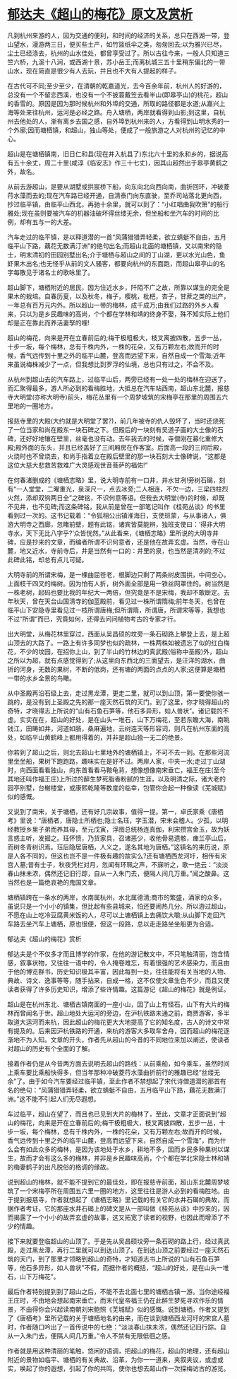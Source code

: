 # [郁达夫《超山的梅花》原文及赏析](https://www.vrrw.net/wx/9082.html)

凡到杭州来游的人，因为交通的便利，和时间的经济的关系，总只在西湖一带，登山望水，漫游两三日，便买些土产，如竹篮纸伞之类，匆匆回去;以为雅兴已尽，尘土已经涤去，杭州的山水佳处，都曾享受过了。所以古往今来，一般人只知道三竺六桥，九溪十八涧，或西湖十景，苏小岳王;而离杭城三五十里稍东偏北的一带山水，现在简直是很少有人去玩，并且也不大有人提起的样子。

在古代可不同;至少至少，在清朝的乾嘉道光，去今百余年前，杭州人的好游的，总没有一个不留恋西溪，也没有一个不披蓑戴笠去看半山(即皋亭山)的桃花，超山的香雪的。原因是因为那时候杭州和外埠的交通，所取的路径都是水道;从嘉兴上海等处来往杭州，运河是必经之路。舟入塘栖，两岸就看得到山影;到这里，自杭州去他处的人，渐有离乡去国之感，自外埠到杭州来的人，方看得到山明水秀的一个外廓;因而塘栖镇，和超山，独山等处，便成了一般旅游之人对杭州的记忆的中心。

超山是在塘栖镇南，旧日仁和县(现在并入杭县了)东北六十里的永和乡的，据说高有五十余丈，周二十里(咸淳《临安志》作三十七丈)，因其山超然出于皋亭黄鹤之外，故名。



从前去游超山，是要从湖墅或拱宸桥下船，向东向北向西向南，曲折回环，冲破菱荇水藻而去的;现在汽车路已经开通，自清泰门向东直驶，至乔司站落北更向西，抄过临平镇，由临平山西北，再驰十余里，就可以到了：“小红唱曲我吹箫”的船行雅处;现在虽则要被汽车的机器油破坏得丝缕无余，但坐船和坐汽车的时间的比例，却有五与一的大差。

汽车走过的临平镇，是以释道潜的一首“风蒲猎猎弄轻柔，欲立蜻蜓不自由，五月临平山下路，藕花无数满汀洲”的绝句出名;而超山北面的塘栖镇，又以南宋的隐士，明末清初的田园别墅出名;介于塘栖与超山之间的丁山湖，更以水光山色，鱼虾果木出名;也无怪乎从前的文人骚客，都要向杭州的东面跑，而超山皋亭山的名字每散见于诸名士的歌咏里了。

超山脚下，塘栖附近的居民，因为住近水乡，阡陌不广之故，所靠以谋生的完全是果木的栽培。自春历夏，以及秋冬，梅子，樱桃，枇杷，杏子，甘蔗之类的出产，一年总有百万元内外。所以超山一带的梅林，成千成万;由我们过路的外乡人看来，只以为是乡民趣味的高尚，个个都在学林和靖的终身不娶，殊不知实际上他们却是正在靠此而养活妻孥的哩!

超山的梅花，向来是开在立春前后的;梅干极粗极大，枝叉离披四散，五步一丛，十步一坂，每个梅林，总有千株内外，一株的花朵，又有万颗左右;故而开的时候，香气远传到十里之外的临平山麓，登高而远望下来，自然自成一个雪海;近年来虽说梅株减少了一点，但我想比到罗浮的仙境，总也只有过之，不会不及。

从杭州到超山去的汽车路上，过临平山后，两旁已经有一处一处的梅林在迎送了，而汇聚得最多，游人所必到的看梅胜地，大抵总在汽车站西南，超山东北麓，报慈寺大明堂(亦称大明寺)前头，梅花丛里有一个周梦坡筑的宋梅亭在那里的周围五六里地的一圈地方。

报慈寺里的大殿(大约就是大明堂了罢?)，前几年被寺的仇人毁坏了，当时还烧死了一位当家和尚在殿东一块石碑之下。但殿后的一块刻有吴道子画的大士像的石碑，还好好地镶在壁里，丝毫也没有动。去年我去的时候，寺僧刚在募化重修大殿;殿外面的东头，并且已经盖好了三间厢房在作客室。后面高一段的三间后殿，火烧时也不曾烧去，和尚手指着立在殿后壁里的那一块石刻大士像碑说，“这都是这位大慈大悲救苦救难广大灵感观世音菩萨的福佑!”

在何春渚删成的《塘栖志略》里，说大明寺前有一口井，井水甘冽!旁树石碣，刻有“一人堂堂，二曜重光，泉深尺一，点去冰旁;二人相连，不欠一边，三梁四柱烈火然，添却双钩两日全”之碑铭，不识何意等语。但我去大明堂(寺)的时候，却既不见井，也不见碑;而这条碑铭，我从前是曾在一部笔记叫作《桂苑丛谈》的书里看到过一次的。这书记载着：“令狐相公出镇淮海日，支使班蒙，与从事诸人，俱游大明寺之西廊，忽睹前壁，题有此铭，诸宾皆莫能辨，独班支使曰：‘得非大明寺水，天下无比八字乎?’众皆恍然。”从此看来，《塘栖志略》里所说的大明寺井碑，应是抄来的文章，而编者所谓不识何意者，还是他在故弄玄虚。当然，寺在山麓，地又近水，寺前寺后，井是当然有一口的：井里的泉，也当然是清冽的;不过此碑此铭，却总有点儿可疑。

大明寺前的所谓宋梅，是一棵曲屈苍老，根脚边只剩了两条树皮围拱，中间空心，上面枝干四叉的梅树。因为怕有人折，树外面全部是用一铁丝网罩住的。树当然是一株老树，起码也要比我的年纪大一两倍，但究竟是不是宋梅，我却不敢断定。去年秋天，曾在天台山国清寺的伽蓝殿前，看见过一株所谓隋梅;前年冬天，也曾在临平山下安隐寺里看见过一枝所谓唐梅;但所谓隋，所谓唐，所谓宋等等，我想也不过“所谓”而已，究竟如何，还得去问问植物考古的专家才行。

出大明堂，从梅花林里穿过，西面从吴昌硕的坟旁一条石砌路上攀登上去，是上超山顶去的大路了。一路上有许多同梦也似的疏林，一株两株如被遗忘了似的红白梅花，不少的坟园，在招你上山，到了半山的竹林边的真武殿(俗称中圣殿)外，超山之所以为超，就有点感觉得到了;从这里向东西北的三面望去，是汪洋的湖水，曲折的河身，无数的果树，不断的低岗，还有塘的两面的点点的人家;这便算是塘栖一带的水乡全景的鸟瞰。

从中圣殿再沿石级上去，走过黑龙潭，更走二里，就可以到山顶，第一要使你骇一跳的，是没有到上圣殿之先的那一座天然石筑的天门。到了这里，你才晓得超山的奇特，才晓得志上所说的“山有石鱼石笋等，他石多异形，如人兽状”。诸记载的不虚。实实在在，超山的好处，是在山头一堆石，山下万梅花，至若东瞻大海，南眺钱江，田畴如井，河道如肠，桑麻遍地，云树连天等形容词，则凡在杭州东面的高处，如临平山黄鹤峰上都用得着的，并非是超山独一无二的绝景。

你若到了超山之后，则北去超山七里地外的塘栖镇上，不可不去一到。在那些河流里坐坐船，果树下跑跑路，趣味实在是好不过。两岸人家，中夹一水;走过丁山湖时，向西面看看独山，向东首看看马鞍龟背，想像想像南宋垂亡，福王在庄(至今其地还叫作福王庄)上所过的醉生梦死脂香粉腻的生涯，以及明清之际，诸大老的园亭别墅，台榭楼堂，或康熙乾隆等数度的临幸，包管你会起一种像读《芜城赋》似的感慨。

又说到了南宋，关于塘栖，还有好几宗故事，值得一提。第一，卓氏家乘《唐栖考》里说：“唐栖者，唐隐士所栖也;隐士名珏，字玉潜，宋末会稽人。少孤，以明经教授乡里子弟而养其母，至元戊寅，浮图总统杨连真伽，利宋攒宫金玉，故为妖言惑主听，发掘之。珏怀愤，乃货家具，召诸恶少，收他骨易遗骸，瘗兰亭山后，而树冬青树识焉。珏后隐居唐栖，人义之，遂名其地为唐栖。”这镇名的来历说，原是人各不同的，但这也岂不是一件极有趣的故实么?还有塘栖西龙河圩，相传有宋宫人墓;昔有士子，秋夜凭栏对月，忽闻有环珮之声，不寐听之，歌一绝云：“淡淡春山抹未浓，偶然还记旧行踪，自从一入朱门去，便隔人间几万重。”闻之酸鼻。这当然也是一篇绝哀艳的鬼国文章。

塘栖镇跨在一条水的两岸，水南属杭州，水北属德清;商市的繁盛，酒家的众多，虽说只是一个小小的镇集，但比起有些县城来，怕还要闹热几分。所以游过超山，不愿在山上吃冷豆腐黄米饭的人，尽可以上塘栖镇上去痛饮大嚼;从山脚下走回汽车路去坐汽车上塘栖，原也很便，但这一段路，总以走走路坐坐船更为合适。

郁达夫《超山的梅花》赏析

郁达夫是个不仅多才而且博学的作家，在他的游记散文中，不只笔触清丽，饱含情感，叙事状物，又往往一语中的，令人掩卷难忘，有着很强的艺术感染力，而且由于他的博览群书，历史知识极其丰富，因此每到一处，往往能将有关当地的人物、典故、诗文、逸事等等，随手拈来，自成一格，这不仅使文章生色不少，而且又使读者获得了许多历史知识，增添了些许情趣。这篇游记《超山的梅花》就是例证。

超山是在杭州东北、塘栖古镇南面的一座小山，因了山上有怪石，山下有大片的梅林而曾闻名于世。超山地处大运河的旁边，在沪杭铁路未通之前，商贾游客，多半取道大运河而来杭，因此超山的梅花更大大地提高了它的知名度，古人的诗文中常有提及的。后来因沪杭铁路的开通，来杭的游客大多取车舍舟，因而超山的梅花逐渐地不为人知。文章的开头，作者先从超山的今昔的不同地位来加以阐述，使读者对超山的历史有个全面的了解。

接着作者仍是从今昔两方面去说明去超山的路线：从前乘船，如今乘车，虽然时间上乘车要比乘船快得多，但当年那种冲破菱荇水藻曲折前行的雅趣已经“丝缕无余”了。由于如今汽车要经过临平镇，至此作者不禁想起了宋代诗僧道潜的那首有名的绝句：“风蒲猎猎弄轻柔，欲立蜻蜓不自由，五月临平山下路，藕花无数满汀洲。”这不能不引起人们无尽遐想。

车过临平，超山在望了，而且也已见到大片的梅林了，至此，文章才正面说到“超山的梅花，向来是开在立春前后的;梅干极粗极大，枝叉离披四散，五步一丛，十步一坂，每个梅林，总有千株内外，一株的花朵，又有万颗左右;故而开的时候，香气远传到十里之外的临平山麓，登高而远望下来，自然自成一个雪海”，而为什么会有如此众多的梅林，是因为该地处于水乡，耕地不多，因而乡民多种果树以谋生，故而才会有这么多的梅林，并非是乡民趣味高尚，个个都在学北宋隐士林和靖的梅妻鹤子的出凡脱俗的格调的缘故。

说到超山的梅林，就不能不提到它的最佳处，即在报慈寺前面，超山东北麓周梦坡筑了一个宋梅亭所在周围五六里一圈的地方，这里往往是游人必到的看梅胜地。由于提到报慈寺，作者就想起了《塘栖志略》里记载的有关它的水井石碣的典故，而据作者考证，它的那座水井石碣上的碑文是从一部叫做《桂苑丛谈》中抄来的，因而揭露了一个小小的故弄玄虚的故事，这又拓宽了读者的视野，也因此而增添了不少的情趣。

接下来就要登临超山的山顶了。于是先从吴昌硕坟旁一条石砌的路上行，经过真武殿，走过黑龙潭，再行二里就可以到达山顶了。在到达山顶之前要经过一座天然石筑的天门，到了那里才领略到超山的奇特，才知道志书上所说的“山有石鱼石笋等，他石多异形，如人兽状”不假，而据作者的概括，“超山的好处，是在山头一堆石，山下万梅花”。

最后作者特别提到到了超山之后，不能不去北面七里的塘栖古镇一游。当你途经福王庄时，不由地会想起南宋垂亡，而末代皇帝福王仍在此醉生梦死寻欢作乐的情景，不由得你会兴起读南朝刘宋鲍照《芜城赋》似的感慨。说到塘栖，作者又提到了《唐栖考》里所记载的关于塘栖地名的由来，而在谈到塘栖西龙河圩的宋宫人墓时，作者随口吟出了一首传说中的七绝：“淡淡春山抹未浓，偶然还记旧行踪。自从一入朱门去，便隔人间几万重。”令人不禁有无限低徊之感。

作者就是用这种清丽的笔触，悠闲的语调，把超山的梅花，超山的地理，还有超山附近的景物如临平、塘栖的有关典故、沿革，为你一一道来，夹叙夹议，或虚或实，唤起了你的遐想，引起了你的共鸣，使你也想去超山作一次探梅访古的游览。

